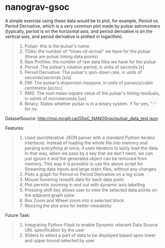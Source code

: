 # nanograv-gsoc

A simple exercise using these data would be to plot, for example, Period vs. Period Derivative, which is a very common plot made by pulsar astronomers (typically, period is on the horizontal axis, and period derivative is on the vertical axis, and period derivative is plotted in logarithm).

>    1. Pulsar:  this is the pulsar's name 
>    2. TOAs: the number of "times-of-arrival" we have for the pulsar (these are pulsar timing data points)
>    3. Raw Profiles: the number of raw data files we have for the pulsar
>    4. Period: The pulsar's rotation period, in units of seconds [s]
>    5. Period Derivative: The pulsar's spin-down rate, in units of seconds/seconds [s/s]
>    6. DM: The pulsar's dispersion measure, in units of parsecs/cubic centimetre [pc/cc]
>    7. RMS: The root-mean-square value of the pulsar's timing residuals, in usints of microseconds [us]
>    8. Binary: States whether pulsar is in a binary system.  Y for yes, "-" for no.

DatasetSource: http://msi.mcgill.ca/GSoC_NANOGrav/pulsar_data_test.json


Features:

> 1. Used ijson(Iterative JSON parser with a standard Python iterator interface): Instead of loading the whole file into memory and parsing
> everything at once, it uses iterators to lazily load the data. In that
> way, when we pass by a key that we don’t need, we can just ignore it
> and the generated object can be removed from memory. This way it is
> possible to use the above script for Streaming data inputs and large
> static files, without any changes.
> 2. Plots a graph for Period vs Period Derivative on a log scale
> 3. Mouse hovering revealS data for each data point
> 4. Plot permits zooming in and out with dynamic axis labelling
> 5. Pressing shift key allows user to view the selected data points on the adjacent graph pane
> 6. Box Zoom and Wheel zoom into a selected block
> 7. Resizing the plot area for better viewability


Future Task:

> 1. Integrating Python-Flask to enable Dynamic relevant Data Source URL specification by the user
> 2. Sliders to select a part of data to be displayed based upon lower and upper bound selected by user


